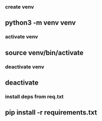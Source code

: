 ### create venv
python3 -m venv venv
----
### activate venv
source venv/bin/activate
---
### deactivate venv
deactivate
---
### install deps from req.txt
pip install -r requirements.txt
---